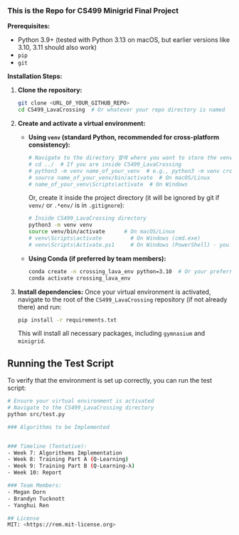 ### This is the Repo for CS499 Minigrid Final Project

**Prerequisites:**
- Python 3.9+ (tested with Python 3.13 on macOS, but earlier versions like 3.10, 3.11 should also work)
- `pip`
- `git`

**Installation Steps:**

1.  **Clone the repository:**
    ```bash
    git clone <URL_OF_YOUR_GITHUB_REPO>
    cd CS499_LavaCrossing  # Or whatever your repo directory is named
    ```

2.  **Create and activate a virtual environment:**

    *   **Using `venv` (standard Python, recommended for cross-platform consistency):**
        ```bash
        # Navigate to the directory 옆에 where you want to store the venv, e.g., inside Final_project but outside CS499_LavaCrossing
        # cd ../  # If you are inside CS499_LavaCrossing
        # python3 -m venv name_of_your_venv  # e.g., python3 -m venv crossing_lava_env
        # source name_of_your_venv/bin/activate  # On macOS/Linux
        # name_of_your_venv\Scripts\activate  # On Windows
        ```
        Or, create it inside the project directory (it will be ignored by git if `venv/` or `.*env/` is in `.gitignore`):
        ```bash
        # Inside CS499_LavaCrossing directory
        python3 -m venv venv
        source venv/bin/activate      # On macOS/Linux
        # venv\Scripts\activate         # On Windows (cmd.exe)
        # venv\Scripts\Activate.ps1     # On Windows (PowerShell) - you might need to set execution policy
        ```

    *   **Using Conda (if preferred by team members):**
        ```bash
        conda create -n crossing_lava_env python=3.10  # Or your preferred Python version
        conda activate crossing_lava_env
        ```

3.  **Install dependencies:**
    Once your virtual environment is activated, navigate to the root of the `CS499_LavaCrossing` repository (if not already there) and run:
    ```bash
    pip install -r requirements.txt
    ```
    This will install all necessary packages, including `gymnasium` and `minigrid`.

## Running the Test Script

To verify that the environment is set up correctly, you can run the test script:
```bash
# Ensure your virtual environment is activated
# Navigate to the CS499_LavaCrossing directory
python src/test.py

### Algorithms to be Implemented


### Timeline (Tentative):
- Week 7: Algorithems Implementation
- Week 8: Training Part A (Q-Learning)
- Week 9: Training Part B (Q-Learning-λ)
- Week 10: Report

### Team Members:
- Megan Dorn
- Brandyn Tucknott
- Yanghui Ren

## License
MIT: <https://rem.mit-license.org>